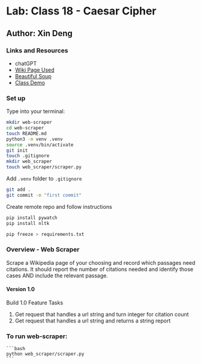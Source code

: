 # Lab: Class 18 - Caesar Cipher

## Author: Xin Deng

### Links and Resources

- chatGPT
- [Wiki Page Used](https://en.wikipedia.org/wiki/Fatigue)
- [Beautiful Soup](https://beautiful-soup-4.readthedocs.io/en/latest/#searching-the-tree)
- [Class Demo](https://github.com/codefellows/seattle-code-python-401d24/blob/main/class-17/demo/cf-courses/page_parser.py)

### Set up

Type into your terminal:

```bash
mkdir web-scraper
cd web-scraper
touch README.md
python3 -m venv .venv
source .venv/bin/activate
git init
touch .gitignore
mkdir web_scraper
touch web_scraper/scraper.py


```

Add `.venv` folder to `.gitignore`

```bash
git add .
git commit -m "first commit"
```

Create remote repo and follow instructions

```bash
pip install pywatch
pip install nltk

pip freeze > requirements.txt

```

### Overview - Web Scraper

Scrape a Wikipedia page of your choosing and record which passages need citations. It should report the number of citations needed and identify those cases AND include the relevant passage.

#### Version 1.0

Build 1.0 Feature Tasks

1. Get request that handles a url string and turn integer for citation count
2. Get request that handles a url string and returns a string report

### To run web-scraper:

    ```bash
    python web_scraper/scraper.py
    ```
